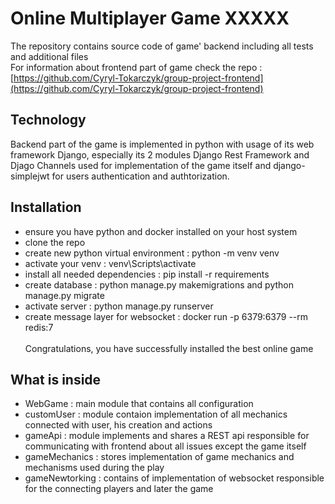 # Online Multiplayer Game XXXXX
The repository contains source code of game' backend including all tests and additional files
<br>For information about frontend part of game check the repo : [https://github.com/Cyryl-Tokarczyk/group-project-frontend](https://github.com/Cyryl-Tokarczyk/group-project-frontend)

## Technology
  Backend part of the game is implemented in python with usage of its web framework Django,
  especially its 2 modules Django Rest Framework and Djago Channels used for implementation of the game itself
  and django-simplejwt for users authentication and authtorization.
  
## Installation
- ensure you have python and docker installed on your host system
- clone the repo
- create new python virtual environment : python -m venv venv
- activate your venv : venv\Scripts\activate
- install all needed dependencies : pip install -r requirements
- create database : python manage.py makemigrations and python manage.py migrate
- activate server : python manage.py runserver
- create message layer for websocket : docker run -p 6379:6379 --rm redis:7
  <br><br>Congratulations, you have successfully installed the best online game
  
## What is inside
- WebGame : main module that contains all configuration
- customUser : module contaion implementation of all mechanics connected with user, his creation and actions
- gameApi : module implements and shares a REST api responsible for communicating with frontend about all issues except the game itself
- gameMechanics : stores implementation of game mechanics and mechanisms used during the play
- gameNewtorking : contains of implementation of websocket responsible for the connecting players and later the game

